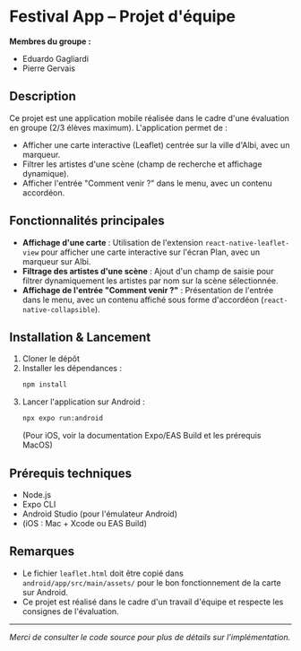 # Festival App – Projet d'équipe

**Membres du groupe :**
- Eduardo Gagliardi
- Pierre Gervais

## Description
Ce projet est une application mobile réalisée dans le cadre d'une évaluation en groupe (2/3 élèves maximum). L'application permet de :
- Afficher une carte interactive (Leaflet) centrée sur la ville d'Albi, avec un marqueur.
- Filtrer les artistes d'une scène (champ de recherche et affichage dynamique).
- Afficher l'entrée "Comment venir ?" dans le menu, avec un contenu accordéon.

## Fonctionnalités principales
- **Affichage d'une carte** : Utilisation de l'extension `react-native-leaflet-view` pour afficher une carte interactive sur l'écran Plan, avec un marqueur sur Albi.
- **Filtrage des artistes d'une scène** : Ajout d'un champ de saisie pour filtrer dynamiquement les artistes par nom sur la scène sélectionnée.
- **Affichage de l'entrée "Comment venir ?"** : Présentation de l'entrée dans le menu, avec un contenu affiché sous forme d'accordéon (`react-native-collapsible`).

## Installation & Lancement
1. Cloner le dépôt
2. Installer les dépendances :
   ```sh
   npm install
   ```
3. Lancer l'application sur Android :
   ```sh
   npx expo run:android
   ```
   (Pour iOS, voir la documentation Expo/EAS Build et les prérequis MacOS)

## Prérequis techniques
- Node.js
- Expo CLI
- Android Studio (pour l'émulateur Android)
- (iOS : Mac + Xcode ou EAS Build)

## Remarques
- Le fichier `leaflet.html` doit être copié dans `android/app/src/main/assets/` pour le bon fonctionnement de la carte sur Android.
- Ce projet est réalisé dans le cadre d'un travail d'équipe et respecte les consignes de l'évaluation.

---

*Merci de consulter le code source pour plus de détails sur l'implémentation.* 